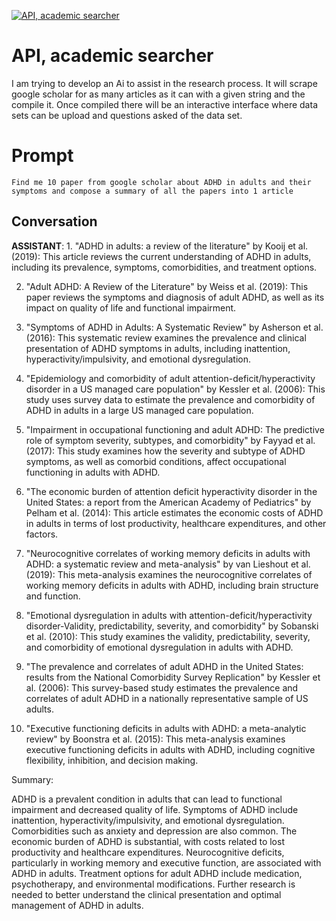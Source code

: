
[![API, academic searcher](https://flow-prompt-covers.s3.us-west-1.amazonaws.com/icon/illustrative/illus_5.png)]()
# API, academic searcher 
I am trying to develop an Ai to assist in the research process. It will scrape google scholar for as many articles as it can with a given string and the compile it. Once compiled there will be an interactive interface where data sets can be upload and questions asked of the data set. 

# Prompt

```
Find me 10 paper from google scholar about ADHD in adults and their symptoms and compose a summary of all the papers into 1 article 
```

## Conversation

**ASSISTANT**: 1. "ADHD in adults: a review of the literature" by Kooij et al. (2019): This article reviews the current understanding of ADHD in adults, including its prevalence, symptoms, comorbidities, and treatment options.



2. "Adult ADHD: A Review of the Literature" by Weiss et al. (2019): This paper reviews the symptoms and diagnosis of adult ADHD, as well as its impact on quality of life and functional impairment.



3. "Symptoms of ADHD in Adults: A Systematic Review" by Asherson et al. (2016): This systematic review examines the prevalence and clinical presentation of ADHD symptoms in adults, including inattention, hyperactivity/impulsivity, and emotional dysregulation.



4. "Epidemiology and comorbidity of adult attention-deficit/hyperactivity disorder in a US managed care population" by Kessler et al. (2006): This study uses survey data to estimate the prevalence and comorbidity of ADHD in adults in a large US managed care population.



5. "Impairment in occupational functioning and adult ADHD: The predictive role of symptom severity, subtypes, and comorbidity" by Fayyad et al. (2017): This study examines how the severity and subtype of ADHD symptoms, as well as comorbid conditions, affect occupational functioning in adults with ADHD.



6. "The economic burden of attention deficit hyperactivity disorder in the United States: a report from the American Academy of Pediatrics" by Pelham et al. (2014): This article estimates the economic costs of ADHD in adults in terms of lost productivity, healthcare expenditures, and other factors.



7. "Neurocognitive correlates of working memory deficits in adults with ADHD: a systematic review and meta-analysis" by van Lieshout et al. (2019): This meta-analysis examines the neurocognitive correlates of working memory deficits in adults with ADHD, including brain structure and function.



8. "Emotional dysregulation in adults with attention-deficit/hyperactivity disorder-Validity, predictability, severity, and comorbidity" by Sobanski et al. (2010): This study examines the validity, predictability, severity, and comorbidity of emotional dysregulation in adults with ADHD.



9. "The prevalence and correlates of adult ADHD in the United States: results from the National Comorbidity Survey Replication" by Kessler et al. (2006): This survey-based study estimates the prevalence and correlates of adult ADHD in a nationally representative sample of US adults.



10. "Executive functioning deficits in adults with ADHD: a meta-analytic review" by Boonstra et al. (2015): This meta-analysis examines executive functioning deficits in adults with ADHD, including cognitive flexibility, inhibition, and decision making.



Summary:



ADHD is a prevalent condition in adults that can lead to functional impairment and decreased quality of life. Symptoms of ADHD include inattention, hyperactivity/impulsivity, and emotional dysregulation. Comorbidities such as anxiety and depression are also common. The economic burden of ADHD is substantial, with costs related to lost productivity and healthcare expenditures. Neurocognitive deficits, particularly in working memory and executive function, are associated with ADHD in adults. Treatment options for adult ADHD include medication, psychotherapy, and environmental modifications. Further research is needed to better understand the clinical presentation and optimal management of ADHD in adults.


